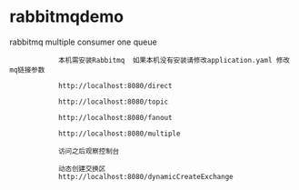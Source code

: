 # rabbitmqdemo
rabbitmq multiple consumer one queue



                本机需安装Rabbitmq  如果本机没有安装请修改application.yaml 修改mq链接参数 
                
                http://localhost:8080/direct
                
                http://localhost:8080/topic
                
                http://localhost:8080/fanout
                
                http://localhost:8080/multiple
                
                访问之后观察控制台
                
                动态创建交换区
                http://localhost:8080/dynamicCreateExchange
